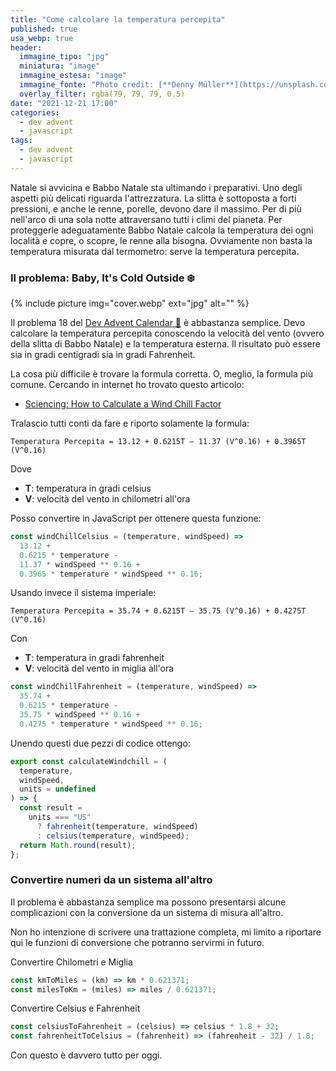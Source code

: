 ```yaml
---
title: "Come calcolare la temperatura percepita"
published: true
usa_webp: true
header:
  immagine_tipo: "jpg"
  miniatura: "image"
  immagine_estesa: "image"
  immagine_fonte: "Photo credit: [**Denny Müller**](https://unsplash.com/@redaquamedia)"
  overlay_filter: rgba(79, 79, 79, 0.5)
date: "2021-12-21 17:00"
categories:
  - dev advent
  - javascript
tags:
  - dev advent
  - javascript
---
```


Natale si avvicina e Babbo Natale sta ultimando i preparativi. Uno degli aspetti più delicati riguarda l'attrezzatura. La slitta è sottoposta a forti pressioni, e anche le renne, porelle, devono dare il massimo. Per di più nell'arco di una sola notte attraversano tutti i climi del pianeta. Per proteggerle adeguatamente Babbo Natale calcola la temperatura dei ogni località e copre, o scopre, le renne alla bisogna. Ovviamente non basta la temperatura misurata dal termometro: serve la temperatura percepita.

### Il problema: Baby, It's Cold Outside ❄️

{% include picture img="cover.webp" ext="jpg" alt="" %}

Il problema 18 del [Dev Advent Calendar 🎅](https://github.com/devadvent/puzzle-18) è abbastanza semplice. Devo calcolare la temperatura percepita conoscendo la velocità del vento (ovvero della slitta di Babbo Natale) e la temperatura esterna. Il risultato può essere sia in gradi centigradi sia in gradi Fahrenheit.

La cosa più difficile è trovare la formula corretta. O, meglio, la formula più comune. Cercando in internet ho trovato questo articolo:

- [Sciencing: How to Calculate a Wind Chill Factor](https://sciencing.com/calculate-wind-chill-factor-5981683.html)

Tralascio tutti conti da fare e riporto solamente la formula:

```
Temperatura Percepita = 13.12 + 0.6215T – 11.37 (V^0.16) + 0.3965T (V^0.16)
```

Dove

- **T**: temperatura in gradi celsius
- **V**: velocità del vento in chilometri all'ora

Posso convertire in JavaScript per ottenere questa funzione:

```js
const windChillCelsius = (temperature, windSpeed) =>
  13.12 +
  0.6215 * temperature -
  11.37 * windSpeed ** 0.16 +
  0.3965 * temperature * windSpeed ** 0.16;
```

Usando invece il sistema imperiale:

```
Temperatura Percepita = 35.74 + 0.6215T – 35.75 (V^0.16) + 0.4275T (V^0.16)
```

Con

- **T**: temperatura in gradi fahrenheit
- **V**: velocità del vento in miglia all'ora

```js
const windChillFahrenheit = (temperature, windSpeed) =>
  35.74 +
  0.6215 * temperature -
  35.75 * windSpeed ** 0.16 +
  0.4275 * temperature * windSpeed ** 0.16;
```

Unendo questi due pezzi di codice ottengo:

```js
export const calculateWindchill = (
  temperature,
  windSpeed,
  units = undefined
) => {
  const result =
    units === "US"
      ? fahrenheit(temperature, windSpeed)
      : celsius(temperature, windSpeed);
  return Math.round(result);
};
```

### Convertire numeri da un sistema all'altro

Il problema è abbastanza semplice ma possono presentarsi alcune complicazioni con la conversione da un sistema di misura all'altro.

Non ho intenzione di scrivere una trattazione completa, mi limito a riportare qui le funzioni di conversione che potranno servirmi in futuro.

Convertire Chilometri e Miglia

```js
const kmToMiles = (km) => km * 0.621371;
const milesToKm = (miles) => miles / 0.621371;
```

Convertire Celsius e Fahrenheit

```js
const celsiusToFahrenheit = (celsius) => celsius * 1.8 + 32;
const fahrenheitToCelsius = (fahrenheit) => (fahrenheit - 32) / 1.8;
```

Con questo è davvero tutto per oggi.
